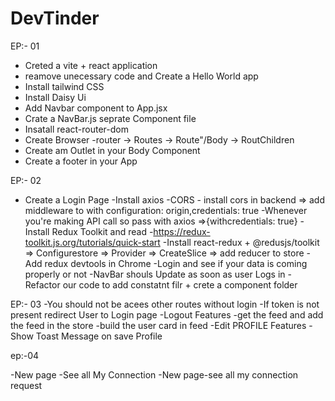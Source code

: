 # DevTinder


EP:- 01
- Creted a vite + react application
- reamove unecessary code and Create a Hello World app
- Install tailwind CSS
- Install Daisy Ui
- Add Navbar component to App.jsx
- Crate a NavBar.js seprate Component file
- Insatall react-router-dom
- Create Browser -router -> Routes -> Route"/Body -> RoutChildren
- Create am Outlet in your Body Component
- Create a footer in your App

EP:- 02
- Create a Login Page
-Install axios
-CORS - install cors in backend => add middleware to with configuration: origin,credentials: true
-Whenever you're making API call so pass with axios =>{withcredentials: true}
-Install Redux Toolkit and read -https://redux-toolkit.js.org/tutorials/quick-start 
-Install react-redux + @redusjs/toolkit => Configurestore => Provider => CreateSlice => add reducer to store
-Add redux devtools in Chrome
-Login and see if your data is coming properly or not
-NavBar shouls Update as soon as user Logs in
-Refactor our code to add constatnt filr + crete a component folder



EP:- 03
-You should not be acees other routes without login 
-If token is not present redirect User to Login page
-Logout Features
-get the feed and add the feed in the store
-build the user card in feed
-Edit PROFILE Features
-Show Toast Message on save Profile


ep:-04

-New page -See all My Connection
-New page-see all my connection request